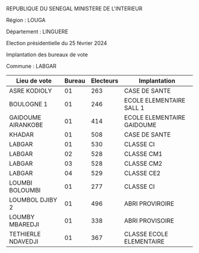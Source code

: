 REPUBLIQUE DU SENEGAL MINISTERE DE L'INTERIEUR

Région : LOUGA

Département : LINGUERE

Election présidentielle du 25 février 2024

Implantation des bureaux de vote

Commune : LABGAR

| Lieu de vote | Bureau | Electeurs | Implantation |
| - | - | - | - |
| ASRE KODIOLY | 01 | 263 | CASE DE SANTE |
| BOULOGNE 1 | 01 | 246 | ECOLE ELEMENTAIRE SALL 1 |
| GAIDOUME AIRANKOBE | 01 | 414 | ECOLE ELEMENTAIRE GAIDOUME |
| KHADAR | 01 | 508 | CASE DE SANTE |
| LABGAR | 01 | 530 | CLASSE CI |
| LABGAR | 02 | 528 | CLASSE CM1 |
| LABGAR | 03 | 528 | CLASSE CM2 |
| LABGAR | 04 | 529 | CLASSE CE2 |
| LOUMBI BOLOUMBI | 01 | 277 | CLASSE CI |
| LOUMBOL DJIBY 2 | 01 | 496 | ABRI PROVIROIRE |
| LOUMBY MBAREDJI | 01 | 338 | ABRI PROVISOIRE |
| TETHIERLE NDAVEDJI | 01 | 367 | CLASSE ECOLE ELEMENTAIRE |

<!-- PageNumber="9/20" -->
